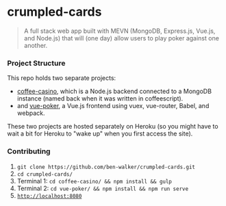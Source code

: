 # crumpled-cards
> A full stack web app built with MEVN (MongoDB, Express.js, Vue.js, and Node.js) that will (one day) allow users to play poker against one another.

### Project Structure
This repo holds two separate projects: 

- [coffee-casino](./coffee-casino/), which is a Node.js backend connected to a MongoDB instance (named back when it was written in coffeescript).
- and [vue-poker](./vue-poker/), a Vue.js frontend using vuex, vue-router, Babel, and webpack.

These two projects are hosted separately on Heroku (so you might have to wait a bit for Heroku to "wake up" when you first access the site).

### Contributing
1. `git clone https://github.com/ben-walker/crumpled-cards.git`
2. `cd crumpled-cards/`
3. Terminal 1: `cd coffee-casino/ && npm install && gulp`
4. Terminal 2: `cd vue-poker/ && npm install && npm run serve`
5. [`http://localhost:8080`](http://localhost:8080)
